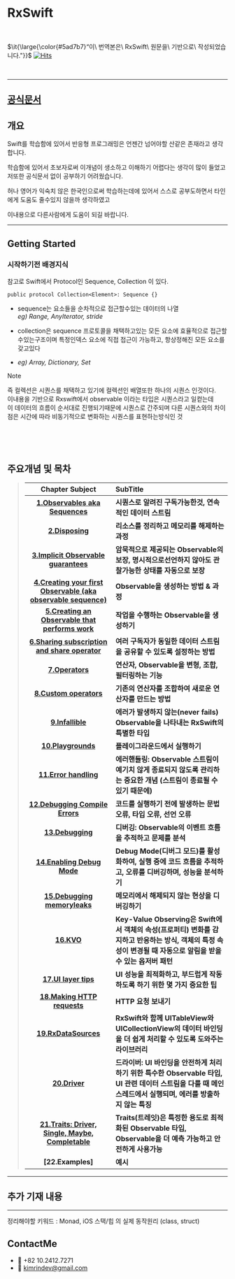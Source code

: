 # RxSwift 

<br/>

$\it{\large{\color{#5ad7b7}“이\ 번역본은\ RxSwift\ 원문을\ 기반으로\ 작성되었습니다."}}$ [![Hits](https://hits.seeyoufarm.com/api/count/incr/badge.svg?url=https%3A%2F%2Fgithub.com%2FRinkim0515%2FRxSwift2025&count_bg=%2379C83D&title_bg=%23555555&icon=&icon_color=%23E7E7E7&title=hits&edge_flat=false)](https://hits.seeyoufarm.com)         

 <br/>

---
## [공식문서](https://github.com/ReactiveX/RxSwift/blob/main/Documentation/GettingStarted.md)  




## 개요

Swift를 학습함에 있어서 반응형 프로그래밍은 언젠간 넘어야할 산같은 존재라고 생각합니다.   

학습함에 있어서 초보자로써 이개념이 생소하고 이해하기 어렵다는 생각이 많이 들었고  저또한 공식문서 없이 공부하기 어려웠습니다.
 
허나 영어가 익숙치 않은 한국인으로써 학습하는데에 있어서 스스로 공부도하면서 타인에게 도움도 줄수있지 않을까 생각하였고
 
이내용으로 다른사람에게 도움이 되길 바랍니다. 



--- 



## Getting Started
 
### 시작하기전 배경지식
참고로 Swift에서 Protocol인 Sequence, Collection 이 있다.
```
public protocol Collection<Element>: Sequence {}
```

 - sequence는 요소들을 순차적으로 접근할수있는 데이터의 나열  
 *eg) Range, AnyIterator, stride*

 - collection은 sequence 프로토콜을 채택하고있는 모든 요소에 효율적으로 접근할수있는구조이며 특정인덱스 요소에 직접 접근이 가능하고, 항상정해진 모든 요소를 갖고있다
 - *eg) Array, Dictionary, Set*

>[!NOTE]
> 즉 컬렉션은 시퀀스를 채택하고 있기에 컬렉션인 배열또한 하나의 시퀀스 인것이다.  
> 이내용을 기반으로 Rxswift에서 observable 이라는 타입은 시퀀스라고 일컫는데  
> 이 데이터의 흐름이 순서대로 진행되기때문에 시퀀스로 간주되며 다른 시퀀스와의 차이점은 시간에 따라 비동기적으로 변화하는 시퀀스를 표현하는방식인 것  

<br/> <br/> <br/>

## 주요개념 및 목차 
> | Chapter Subject | SubTitle | 
> |:---:| :----|
> | **[1.Observables aka Sequences](https://github.com/Rinkim0515/RxSwift2025/blob/main/Docs/%EC%BB%A4%EB%A6%AC%ED%81%98%EB%9F%BC/01_Observables%20aka%20Sequences.md#observables-aka-sequences)**  |      **시퀀스로 알려진 구독가능한것, 연속적인 데이터 스트림** |   
> | **[2.Disposing](https://github.com/Rinkim0515/RxSwift2025/blob/main/Docs/%EC%BB%A4%EB%A6%AC%ED%81%98%EB%9F%BC/02_Disposing.md#disposing)**                                                     |    **리소스를 정리하고 메모리를 해제하는 과정**|
> | **[3.Implicit Observable guarantees](https://github.com/Rinkim0515/RxSwift2025/blob/main/Docs/%EC%BB%A4%EB%A6%AC%ED%81%98%EB%9F%BC/03_Implict%20Observable%20guarantees.md#implicitobservableguarantees-%EC%95%94%EB%AC%B5%EC%A0%81%EC%9D%B8-observable-%EB%B3%B4%EC%9E%A5)**                                                                                                                                                                                                                                          |**암묵적으로 제공되는 Observable의 보장, 명시적으로선언하지 않아도 관찰가능한 상태를 자동으로 보장**|
> | **[4.Creating your first Observable (aka observable sequence)](https://github.com/Rinkim0515/RxSwift2025/blob/main/Docs/%EC%BB%A4%EB%A6%AC%ED%81%98%EB%9F%BC/04_Creating%20your%20first%C2%A0Observable%C2%A0.md#observable-%EC%83%9D%EC%84%B1%EC%9D%98-%ED%95%B5%EC%8B%AC%EA%B0%9C%EB%85%90)**                                                                                                                                                                                                                  |**Observable을 생성하는 방법 & 과정**|
> | **[5.Creating an Observable that performs work](https://github.com/Rinkim0515/RxSwift2025/blob/main/Docs/%EC%BB%A4%EB%A6%AC%ED%81%98%EB%9F%BC/05_Creating%20an%C2%A0Observable%C2%A0that%20performs%20work.md#creating-anobservablethat-performs-work)**                                                                                                                                                                                             |  **작업을 수행하는 Observable을 생성하기** |
> | **[6.Sharing subscription and share operator](https://github.com/Rinkim0515/RxSwift2025/blob/main/Docs/%EC%BB%A4%EB%A6%AC%ED%81%98%EB%9F%BC/06_Sharing%20Subscription%20and%20the%20share%20Operator.md#%EA%B5%AC%EB%8F%85subscription-%EA%B3%B5%EC%9C%A0%EC%99%80-share-%EC%97%B0%EC%82%B0%EC%9E%90)**                                                                                                                                                         | **여러 구독자가 동일한 데이터 스트림을 공유할 수 있도록 설정하는 방법** |
> | **[7.Operators](https://github.com/Rinkim0515/RxSwift2025/blob/main/Docs/%EC%BB%A4%EB%A6%AC%ED%81%98%EB%9F%BC/07_Operator.md#%EC%97%B0%EC%82%B0%EC%9E%90)**                                                                | **연산자, Observable을 변형, 조합, 필터링하는 기능**|
> | **[8.Custom operators](https://github.com/Rinkim0515/RxSwift2025/blob/main/Docs/%EC%BB%A4%EB%A6%AC%ED%81%98%EB%9F%BC/08_Custom%20operator.md#%EC%82%AC%EC%9A%A9%EC%9E%90%EC%A0%95%EC%9D%98-%EC%97%B0%EC%82%B0%EC%9E%90)**  | **기존의 연산자를 조합하여 새로운 연산자를 만드는 방법** |
> | **[9.Infallible](https://github.com/Rinkim0515/RxSwift2025/blob/main/Docs/%EC%BB%A4%EB%A6%AC%ED%81%98%EB%9F%BC/09_Infallible.md#%EC%8B%A4%ED%8C%A8%ED%95%98%EA%B1%B0%EB%82%98-%EC%98%A4%EB%A5%98%EB%A5%BC-%EB%B0%9C%EC%83%9D%EC%8B%9C%ED%82%A4%EC%A7%80-%EC%95%8A%EB%8A%94%EA%B2%83)**                                                                                                                                                   | **에러가 발생하지 않는(never fails) Observable을 나타내는 RxSwift의 특별한 타입** |
> | **[10.Playgrounds](https://github.com/Rinkim0515/RxSwift2025/blob/main/Docs/%EC%BB%A4%EB%A6%AC%ED%81%98%EB%9F%BC/10_Playgrounds.md#playgrounds)**                                                                          | **플레이그라운드에서 실행하기** |
> | **[11.Error handling](https://github.com/Rinkim0515/RxSwift2025/blob/main/Docs/%EC%BB%A4%EB%A6%AC%ED%81%98%EB%9F%BC/11_Error%20handling.md#%EC%97%90%EB%9F%AC%EB%A5%BC-%EC%B2%98%EB%A6%AC%ED%95%98%EA%B8%B0)**             | **에러핸들링: Observable 스트림이 예기치 않게 종료되지 않도록 관리하는 중요한 개념 (스트림이 종료될 수 있기 때문에)** |
> | **[12.Debugging Compile Errors](https://github.com/Rinkim0515/RxSwift2025/blob/main/Docs/%EC%BB%A4%EB%A6%AC%ED%81%98%EB%9F%BC/12_Debugging%20Compile%20Errors.md#%EC%BB%B4%ED%8C%8C%EC%9D%BC-%EC%97%90%EB%9F%AC%EB%A5%BC-%EB%94%94%EB%B2%84%EA%B9%85%ED%95%98%EA%B8%B0)**                                                                                                                                                                               | **코드를 실행하기 전에 발생하는 문법 오류, 타입 오류, 선언 오류**|
> | **[13.Debugging](https://github.com/Rinkim0515/RxSwift2025/blob/main/Docs/%EC%BB%A4%EB%A6%AC%ED%81%98%EB%9F%BC/13_Debugging.md#%EB%94%94%EB%B2%84%EA%B9%85)**                                                              |**디버깅: Observable의 이벤트 흐름을 추적하고 문제를 분석** |
> | **[14.Enabling Debug Mode](https://github.com/Rinkim0515/RxSwift2025/blob/main/Docs/%EC%BB%A4%EB%A6%AC%ED%81%98%EB%9F%BC/14_Enabling%20Debug%20Mode.md#%EB%94%94%EB%B2%84%EA%B7%B8-%EB%AA%A8%EB%93%9C%EC%9D%98-%ED%99%9C%EC%84%B1%ED%99%94)**                                                                                                                                                                                                 | **Debug Mode(디버그 모드)를 활성화하여, 실행 중에 코드 흐름을 추적하고, 오류를 디버깅하며, 성능을 분석하기**|
> | **[15.Debugging memoryleaks](https://github.com/Rinkim0515/RxSwift2025/blob/main/Docs/%EC%BB%A4%EB%A6%AC%ED%81%98%EB%9F%BC/15_Debugging%20memory%20leaks.md#%EB%A9%94%EB%AA%A8%EB%A6%AC%EB%88%84%EC%88%98-%EB%94%94%EB%B2%84%EA%B9%85)**                                                                                                                                                                                                 |  **메모리에서 해제되지 않는 현상을 디버깅하기**     |
> | **[16.KVO](https://github.com/Rinkim0515/RxSwift2025/blob/main/Docs/%EC%BB%A4%EB%A6%AC%ED%81%98%EB%9F%BC/16_KVO.md#kvo)**                                                                                                  | **Key-Value Observing은 Swift에서 객체의 속성(프로퍼티) 변화를 감지하고 반응하는 방식, 객체의 특정 속성이 변경될 때 자동으로 알림을 받을 수 있는 옵저버 패턴** |
> | **[17.UI layer tips](https://github.com/Rinkim0515/RxSwift2025/blob/main/Docs/%EC%BB%A4%EB%A6%AC%ED%81%98%EB%9F%BC/17_UI%20Layer%20Tips.md#ui-layer-tips)**                                                                | **UI 성능을 최적화하고, 부드럽게 작동하도록 하기 위한 몇 가지 중요한 팁** |
> | **[18.Making HTTP requests](https://github.com/Rinkim0515/RxSwift2025/blob/main/Docs/%EC%BB%A4%EB%A6%AC%ED%81%98%EB%9F%BC/18_Making%20HTTP%20Requests.md#http-%EC%9A%94%EC%B2%AD-%EB%A7%8C%EB%93%A4%EA%B8%B0)**            |**HTTP 요청 보내기**|
> | **[19.RxDataSources](https://github.com/Rinkim0515/RxSwift2025/blob/main/Docs/%EC%BB%A4%EB%A6%AC%ED%81%98%EB%9F%BC/19_RxDataSource.md#rxdatasources)**                                                                     | **RxSwift와 함께 UITableView와 UICollectionView의 데이터 바인딩을 더 쉽게 처리할 수 있도록 도와주는 라이브러리** |
> | **[20.Driver]()**                                                                                                                                                            | **드라이버:  UI 바인딩을 안전하게 처리하기 위한 특수한 Observable 타입, UI 관련 데이터 스트림을 다룰 때 메인 스레드에서 실행되며, 에러를 방출하지 않는 특징**|
> | **[21.Traits: Driver, Single, Maybe, Completable](https://github.com/Rinkim0515/RxSwift2025/blob/main/Docs/%EC%BB%A4%EB%A6%AC%ED%81%98%EB%9F%BC/Traits.md#traits)**                                                        | **Traits(트레잇)은 특정한 용도로 최적화된 Observable 타입, Observable을 더 예측 가능하고 안전하게 사용가능**|
> | **[22.Examples]**                                                                                                                                                                                                          | **예시** |

---
## 추가 기재 내용 




---
정리해야할 키워드 : Monad, iOS 스택/힙 의 실제 동작원리 (class, struct)


## ContactMe
* 📱 +82 10.2412.7271
* 📧 kimrindev@gmail.com
